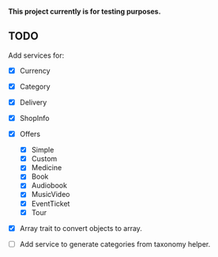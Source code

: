 **This project currently is for testing purposes.**

## TODO

Add services for:

- [x] Currency
- [x] Category
- [x] Delivery
- [x] ShopInfo
- [x] Offers
    - [x] Simple
    - [x] Custom
    - [x] Medicine
    - [x] Book
    - [x] Audiobook
    - [x] MusicVideo
    - [x] EventTicket
    - [x] Tour
- [x] Array trait to convert objects to array.

- [ ] Add service to generate categories from taxonomy helper.
